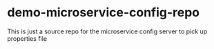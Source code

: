 # demo-microservice-config-repo
This is just a source repo for the microservice config server to pick up properties file
